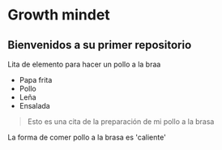 # Growth mindet
## Bienvenidos a su primer repositorio

Lita de elemento para hacer un pollo a la braa
- Papa frita
- Pollo
- Leña
- Ensalada

> Esto es una cita de la preparación de mi pollo a la brasa

La forma de comer pollo a la brasa es 'caliente'
